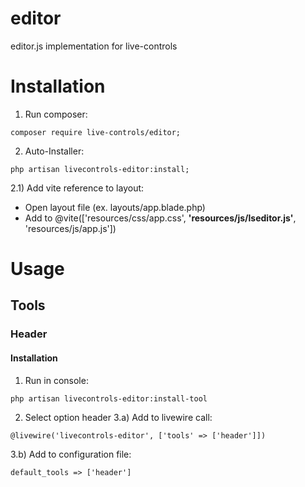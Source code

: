 # editor
 editor.js implementation for live-controls

# Installation
1) Run composer:
```
composer require live-controls/editor;
```

2) Auto-Installer:
```
php artisan livecontrols-editor:install;
```

2.1) Add vite reference to layout:
- Open layout file (ex. layouts/app.blade.php)
- Add to @vite(['resources/css/app.css', **'resources/js/lseditor.js'**, 'resources/js/app.js'])

# Usage
## Tools
### Header
#### Installation
1) Run in console:
```
php artisan livecontrols-editor:install-tool
```
2) Select option header
3.a) Add to livewire call:
```blade
@livewire('livecontrols-editor', ['tools' => ['header']])
```
3.b) Add to configuration file:
```
default_tools => ['header']
```
